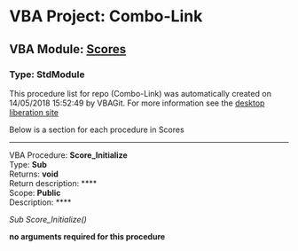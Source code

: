 # VBA Project: **Combo-Link**
## VBA Module: **[Scores](/scripts/Scores.vba "source is here")**
### Type: StdModule  

This procedure list for repo (Combo-Link) was automatically created on 14/05/2018 15:52:49 by VBAGit.
For more information see the [desktop liberation site](http://ramblings.mcpher.com/Home/excelquirks/drivesdk/gettinggithubready "desktop liberation")

Below is a section for each procedure in Scores

---
VBA Procedure: **Score_Initialize**  
Type: **Sub**  
Returns: **void**  
Return description: ****  
Scope: **Public**  
Description: ****  

*Sub Score_Initialize()*  

**no arguments required for this procedure**
